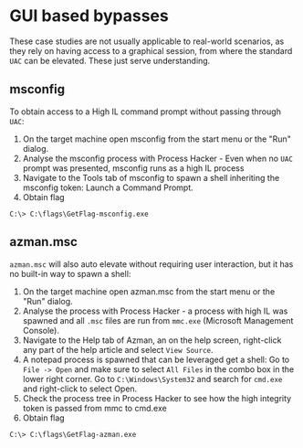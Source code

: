 # GUI based bypasses

These case studies are not usually applicable to real-world scenarios, as they rely on having access to a graphical 
session, from where the standard `UAC` can be elevated. These just serve understanding.

## msconfig

To obtain access to a High IL command prompt without passing through `UAC`:

1. On the target machine open msconfig from the start menu or the "Run" dialog.
2. Analyse the msconfig process with Process Hacker - Even when no `UAC` prompt was presented, msconfig runs as a high IL process
3. Navigate to the Tools tab of msconfig to spawn a shell inheriting the msconfig token: Launch a Command Prompt.
4. Obtain flag

```text
C:\> C:\flags\GetFlag-msconfig.exe
```

## azman.msc

`azman.msc` will also auto elevate without requiring user interaction, but it has no built-in way to spawn a shell:

1. On the target machine open azman.msc from the start menu or the "Run" dialog.
2. Analyse the process with Process Hacker - a process with high IL was spawned and all `.msc` files are run from `mmc.exe` (Microsoft Management Console).
3. Navigate to the Help tab of Azman, an on the help screen, right-click any part of the help article and select `View Source`.
4. A notepad process is spawned that can be leveraged get a shell: Go to `File -> Open` and make sure to select `All Files` in the combo box in the lower right corner. Go to `C:\Windows\System32` and search for `cmd.exe` and right-click to select Open.
5. Check the process tree in Process Hacker to see how the high integrity token is passed from mmc to cmd.exe
6. Obtain flag

```text
C:\> C:\flags\GetFlag-azman.exe
```
